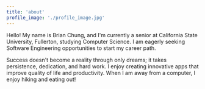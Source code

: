 ```yaml
---
title: 'about'
profile_image: './profile_image.jpg'
---
```


Hello! My name is Brian Chung, and I'm currently a senior at California State University, Fullerton, studying Computer Science. I am eagerly seeking Software Engineering opportunities to start my career path.

Success doesn't become a reality through only dreams; it takes persistence, dedication, and hard work. I enjoy creating innovative apps that improve quality of life and productivity. When I am away from a computer, I enjoy hiking and eating out!
